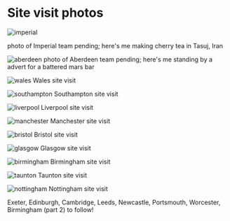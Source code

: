 # Site visit photos

![imperial](https://github.com/drcjar/ipfjes/blob/master/photos/Carl3.jpg)

photo of Imperial team pending; here's me making cherry tea in Tasuj, Iran

![aberdeen](https://github.com/drcjar/ipfjes/blob/master/photos/20170503_182235.jpg)
photo of Aberdeen team pending; here's me standing by a advert for a battered mars bar

![wales](https://github.com/drcjar/ipfjes/blob/master/photos/20170516_134521.jpg)
Wales site visit


![southampton](https://github.com/drcjar/ipfjes/blob/master/photos/IMG_0859.jpg)
Southampton site visit

![liverpool](https://github.com/drcjar/ipfjes/blob/master/photos/20170518_123241.jpg)
Liverpool site visit

![manchester](https://github.com/drcjar/ipfjes/blob/master/photos/IMG_0879.jpg)
Manchester site visit

![bristol](https://github.com/drcjar/ipfjes/blob/master/photos/20170524_140546.jpg)
Bristol site visit

![glasgow](https://github.com/drcjar/ipfjes/blob/master/photos/20170627_113758(0).jpg)
Glasgow site visit

![birmingham](https://github.com/drcjar/ipfjes/blob/master/photos/GWBirmingham.jpg)
Birmingham site visit

![taunton](https://github.com/drcjar/ipfjes/blob/master/photos/20170710_140205.jpg)
Taunton site visit

![nottingham](https://github.com/drcjar/ipfjes/blob/master/photos/20170713_150124.jpg)
Nottingham site visit

Exeter, Edinburgh, Cambridge, Leeds, Newcastle, Portsmouth, Worcester, Birmingham (part 2) to follow!
